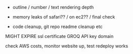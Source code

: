 - outline / number / text rendering depth

- memory leaks of safari?? / on ec2?? / final check

- code cleanup, git repo readme cleanup etc

MIGHT EXPIRE
ssl certificate
GROQ API key
domain

check AWS costs, monitor website up, test redeploy works